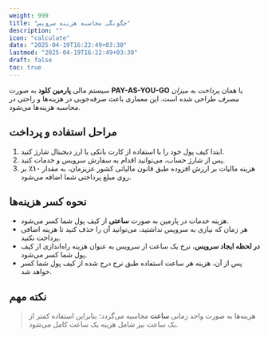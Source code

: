 ```yaml
---
weight: 999
title: "چگونگی محاسبه هزینه سرویس"
description: ""
icon: "calculate"
date: "2025-04-19T16:22:49+03:30"
lastmod: "2025-04-19T16:22:49+03:30"
draft: false
toc: true
---
```

سیستم مالی **پارمین کلود** به صورت **PAY-AS-YOU-GO** یا همان *پرداخت به میزان مصرف* طراحی شده است. این معماری باعث صرفه‌جویی در هزینه‌ها و راحتی در محاسبه هزینه‌ها می‌شود.

## مراحل استفاده و پرداخت

1. ابتدا کیف پول خود را با استفاده از کارت بانکی یا ارز دیجیتال شارژ کنید.
2. پس از شارژ حساب، می‌توانید اقدام به سفارش سرویس و خدمات کنید.
3. هزینه مالیات بر ارزش افزوده طبق قانون مالیاتی کشور عزیزمان، به مقدار **۱۰٪** بر روی مبلغ پرداختی شما اضافه می‌شود.

## نحوه کسر هزینه‌ها

- هزینه خدمات در پارمین به صورت **ساعتی** از کیف پول شما کسر می‌شود.
- هر زمان که نیازی به سرویس نداشتید، می‌توانید آن را حذف کنید تا هزینه اضافی پرداخت نکنید.
- **در لحظه ایجاد سرویس**، نرخ یک ساعت از سرویس به عنوان هزینه راه‌اندازی از کیف پول شما کسر می‌شود.
- پس از آن، هزینه هر ساعت استفاده طبق نرخ درج شده از کیف پول شما کسر خواهد شد.

## نکته مهم

> هزینه‌ها به صورت واحد زمانی **ساعت** محاسبه می‌گردد؛ بنابراین استفاده کمتر از یک ساعت نیز شامل هزینه یک ساعت کامل می‌شود.
